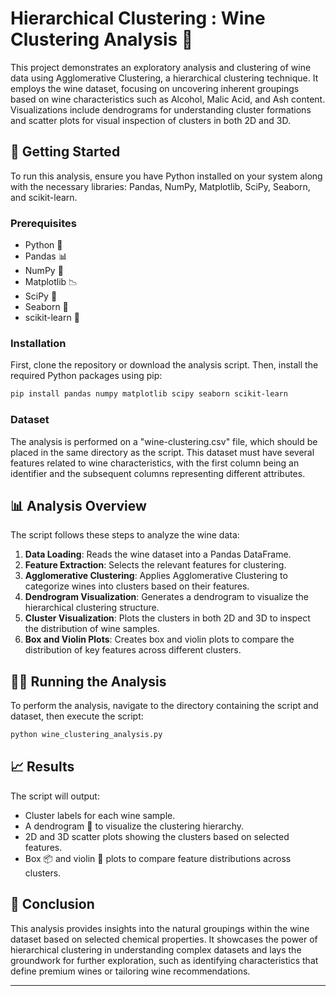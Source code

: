 # Hierarchical Clustering : Wine Clustering Analysis 🍇

This project demonstrates an exploratory analysis and clustering of wine data using Agglomerative Clustering, a hierarchical clustering technique. It employs the wine dataset, focusing on uncovering inherent groupings based on wine characteristics such as Alcohol, Malic Acid, and Ash content. Visualizations include dendrograms for understanding cluster formations and scatter plots for visual inspection of clusters in both 2D and 3D.

## 🚀 Getting Started

To run this analysis, ensure you have Python installed on your system along with the necessary libraries: Pandas, NumPy, Matplotlib, SciPy, Seaborn, and scikit-learn.

### Prerequisites

- Python 🐍
- Pandas 📊
- NumPy 🔢
- Matplotlib 📉
- SciPy 🔬
- Seaborn 🎨
- scikit-learn 🤖

### Installation

First, clone the repository or download the analysis script. Then, install the required Python packages using pip:

```bash
pip install pandas numpy matplotlib scipy seaborn scikit-learn
```

### Dataset

The analysis is performed on a "wine-clustering.csv" file, which should be placed in the same directory as the script. This dataset must have several features related to wine characteristics, with the first column being an identifier and the subsequent columns representing different attributes.

## 📊 Analysis Overview

The script follows these steps to analyze the wine data:

1. **Data Loading**: Reads the wine dataset into a Pandas DataFrame.
2. **Feature Extraction**: Selects the relevant features for clustering.
3. **Agglomerative Clustering**: Applies Agglomerative Clustering to categorize wines into clusters based on their features.
4. **Dendrogram Visualization**: Generates a dendrogram to visualize the hierarchical clustering structure.
5. **Cluster Visualization**: Plots the clusters in both 2D and 3D to inspect the distribution of wine samples.
6. **Box and Violin Plots**: Creates box and violin plots to compare the distribution of key features across different clusters.

## 🏃‍♂️ Running the Analysis

To perform the analysis, navigate to the directory containing the script and dataset, then execute the script:

```bash
python wine_clustering_analysis.py
```

## 📈 Results

The script will output:

- Cluster labels for each wine sample.
- A dendrogram 🌳 to visualize the clustering hierarchy.
- 2D and 3D scatter plots showing the clusters based on selected features.
- Box 📦 and violin 🎻 plots to compare feature distributions across clusters.

## 📝 Conclusion

This analysis provides insights into the natural groupings within the wine dataset based on selected chemical properties. It showcases the power of hierarchical clustering in understanding complex datasets and lays the groundwork for further exploration, such as identifying characteristics that define premium wines or tailoring wine recommendations.

---
